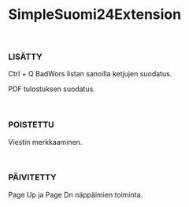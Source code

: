 # SimpleSuomi24Extension
<p><br></p>

### LISÄTTY
<p>Ctrl + Q BadWors listan sanoilla ketjujen suodatus.</p>
<p>PDF tulostuksen suodatus.</p>
<p><br></p>

### POISTETTU
<p>Viestin merkkaaminen.</p>
<p><br></p>

### PÄIVITETTY
<p>Page Up ja Page Dn näppäimien toiminta.</p>
